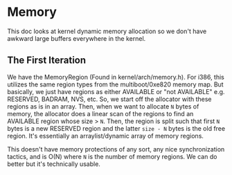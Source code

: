 # Memory

This doc looks at kernel dynamic memory allocation so we don't have awkward large buffers everywhere in the kernel. 

## The First Iteration

We have the MemoryRegion (Found in kernel/arch/memory.h). For i386, this utilizes the same region types from the multiboot/0xe820 memory map. But basically, we just have regions as either AVAILABLE or "not AVAILABLE" e.g. RESERVED, BADRAM, NVS, etc. So, we start off the allocator with these regions as is in an array. Then, when we want to allocate `N` bytes of memory, the allocator does a linear scan of the regions to find an AVAILABLE region whose size > `N`. Then, the region is split such that first `N` bytes is a new RESERVED region and the latter `size - N` bytes is the old free region. It's essentially an arraylist/dynamic array of memory regions.

This doesn't have memory protections of any sort, any nice synchronization tactics, and is O(N) where `N` is the number of memory regions. We can do better but it's technically usable.
